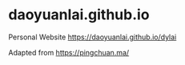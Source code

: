# daoyuanlai.github.io
Personal Website https://daoyuanlai.github.io/dylai

Adapted from https://pingchuan.ma/
